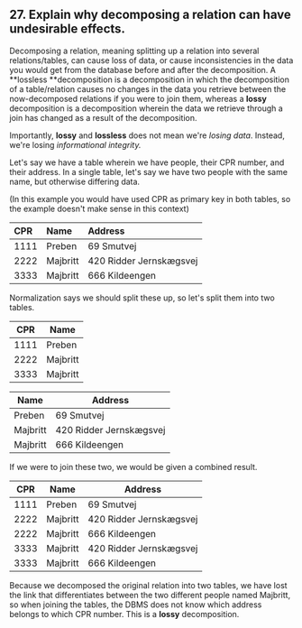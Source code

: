 ## 27. Explain why decomposing a relation can have undesirable effects.

Decomposing a relation, meaning splitting up a relation into several relations/tables, can cause loss of data, or cause inconsistencies in the data you would get from the database before and after the decomposition. A **lossless **decomposition is a decomposition in which the decomposition of a table/relation causes no changes in the data you retrieve between the now-decomposed relations if you were to join them, whereas a **lossy** decomposition  is a decomposition wherein the data we retrieve through a join has changed as a result of the decomposition.

Importantly, **lossy** and **lossless** does not mean we're *losing data*. Instead, we're losing *informational integrity.* 

Let's say we have a table wherein we have people, their CPR number, and their address. In a single table, let's say we have two people with the same name, but otherwise differing data.

(In this example you would have used CPR as primary key in both tables, so the example doesn't make sense in this context)

| CPR  | Name     | Address                 |
| :--- | :------- | :---------------------- |
| 1111 | Preben   | 69 Smutvej              |
| 2222 | Majbritt | 420 Ridder Jernskægsvej |
| 3333 | Majbritt | 666 Kildeengen          |

Normalization says we should split these up, so let's split them into two tables.

| CPR  | Name     |
| ---- | -------- |
| 1111 | Preben   |
| 2222 | Majbritt |
| 3333 | Majbritt |

| Name     | Address                 |
| -------- | ----------------------- |
| Preben   | 69 Smutvej              |
| Majbritt | 420 Ridder Jernskægsvej |
| Majbritt | 666 Kildeengen          |

If we were to join these two, we would be given a combined result.

| CPR  | Name     | Address                 |
| ---- | -------- | ----------------------- |
| 1111 | Preben   | 69 Smutvej              |
| 2222 | Majbritt | 420 Ridder Jernskægsvej |
| 2222 | Majbritt | 666 Kildeengen          |
| 3333 | Majbritt | 420 Ridder Jernskægsvej |
| 3333 | Majbritt | 666 Kildeengen          |

Because we decomposed the original relation into two tables, we have lost the link that differentiates between the two different people named Majbritt, so when joining the tables, the DBMS does not know which address belongs to which CPR number. This is a **lossy** decomposition.
